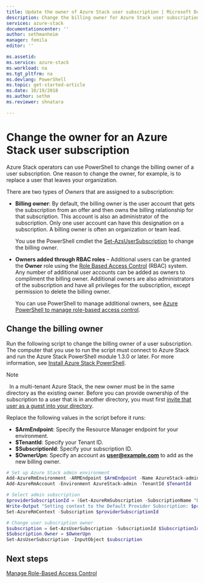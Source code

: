 ```yaml
---
title: Update the owner of Azure Stack user subscription | Microsoft Docs
description: Change the billing owner for Azure Stack user subscriptions.
services: azure-stack
documentationcenter: ''
author: sethmanheim
manager: femila
editor: ''

ms.assetid:  
ms.service: azure-stack
ms.workload: na
ms.tgt_pltfrm: na
ms.devlang: PowerShell
ms.topic: get-started-article
ms.date: 10/19/2018
ms.author: sethm
ms.reviewer: shnatara

---
```



# Change the owner for an Azure Stack user subscription

Azure Stack operators can use PowerShell to change the billing owner of a user subscription. One reason to change the owner, for example, is to replace a user that leaves your organization.   

There are two types of *Owners* that are assigned to a subscription:

- **Billing owner**: By default, the billing owner is the user account that gets the subscription from an offer and then owns the billing relationship for that subscription. This account is also an administrator of the subscription. Only one user account can have this designation on a subscription. A billing owner is often an organization or team lead. 

  You use the PowerShell cmdlet the [Set-AzsUserSubscription](/powershell/module/azs.subscriptions.admin/set-azsusersubscription) to change the billing owner.  

- **Owners added through RBAC roles** – Additional users can be granted the **Owner** role using the [Role Based Access Control](azure-stack-manage-permissions.md) (RBAC) system. Any number of additional user accounts can be added as owners to compliment the billing owner. Additional owners are also administrators of the subscription and have all privileges for the subscription, except permission to delete the billing owner. 

  You can use PowerShell to manage additional owners, see [Azure PowerShell to manage role-based access control](/azure/role-based-access-control/role-assignments-powershell).

## Change the billing owner

Run the following script to change the billing owner of a user subscription. The computer that you use to run the script must connect to Azure Stack and run the Azure Stack PowerShell module 1.3.0 or later. For more information, see [Install Azure Stack PowerShell](azure-stack-powershell-install.md). 

> [!Note]
>  In a multi-tenant Azure Stack, the new owner must be in the same directory as the existing owner. Before you can provide ownership of the subscription to a user that is in another directory, you must first [invite that user as a guest into your directory](../active-directory/b2b/add-users-administrator.md). 

Replace the following values in the script before it runs: 
 
- **$ArmEndpoint**: Specify the Resource Manager endpoint for your environment.  
- **$TenantId**: Specify your Tenant ID. 
- **$SubscriptionId**: Specify your subscription ID.
- **$OwnerUpn**: Specify an account as **user@example.com** to add as the new billing owner.  

```PowerShell   
# Set up Azure Stack admin environment
Add-AzureRmEnvironment -ARMEndpoint $ArmEndpoint -Name AzureStack-admin
Add-AzureRmAccount -Environment AzureStack-admin -TenantId $TenantId

# Select admin subscription
$providerSubscriptionId = (Get-AzureRmSubscription -SubscriptionName "Default Provider Subscription").Id
Write-Output "Setting context to the Default Provider Subscription: $providerSubscriptionId" 
Set-AzureRmContext -Subscription $providerSubscriptionId

# Change user subscription owner
$subscription = Get-AzsUserSubscription -SubscriptionId $SubscriptionId
$Subscription.Owner = $OwnerUpn
Set-AzsUserSubscription -InputObject $subscription
```

## Next steps

[Manage Role-Based Access Control](azure-stack-manage-permissions.md)
